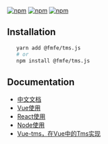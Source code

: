[![npm](https://img.shields.io/npm/v/@fmfe/tms.js.svg)](https://www.npmjs.com/package/@fmfe/tms.js) 
[![npm](https://img.shields.io/npm/dm/@fmfe/tms.js.svg)](https://www.npmjs.com/package/@fmfe/tms.js)
[![npm](https://img.shields.io/npm/dt/@fmfe/tms.js.svg)](https://www.npmjs.com/package/@fmfe/tms.js)


## Installation
```bash
   yarn add @fmfe/tms.js
   # or
   npm install @fmfe/tms.js
```

## Documentation
- <a href="https://followmetech.github.io/tms/">中文文档</a>
- <a href="https://followmetech.github.io/tms/install.html#vue-%E4%BD%BF%E7%94%A8">Vue使用</a>
- <a href="https://followmetech.github.io/tms/install.html#react-%E4%BD%BF%E7%94%A8">React使用</a>
- <a href="https://followmetech.github.io/tms/install.html#nodejs-%E4%BD%BF%E7%94%A8">Node使用</a>
- <a href="https://github.com/FollowmeTech/tms/tree/master/packages/vue-tms">Vue-tms，在Vue中的Tms实现</a>

